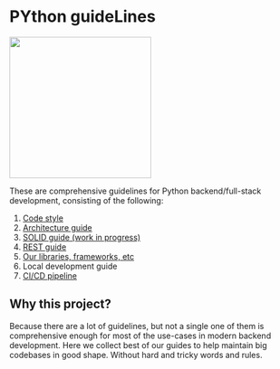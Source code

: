 # PYthon guideLines

<img src="./logo.svg?v2" width="250" />

These are comprehensive guidelines for Python backend/full-stack development, consisting of the following:

1. [Code style](./code-style.md)
1. [Architecture guide](https://habr.com/ru/companies/raiffeisenbank/articles/885792/)
1. [SOLID guide (work in progress)](./solid.md)
1. [REST guide](./rest.md)
1. [Our libraries, frameworks, etc](./recommended-solutions.md)
1. Local development guide
1. [CI/CD pipeline](https://github.com/insani7y/moscow-python-conf-2024)

Why this project?
----

Because there are a lot of guidelines, but not a single one of them is comprehensive enough for most of the use-cases in modern backend development. Here we collect best of our guides to help maintain big codebases in good shape. Without hard and tricky words and rules.
